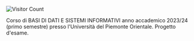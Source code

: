 ![Visitor Count](https://hits.seeyoufarm.com/api/count/incr/badge.svg?url=https://github.com/AlessandroZappatore/UNIUPO_BASI_DI_DATI&count_bg=%2379C83D&title_bg=%23555555&icon=github.svg&icon_color=%23E7E7E7&title=visitors&edge_flat=false)

Corso di BASI DI DATI E SISTEMI INFORMATIVI anno accademico 2023/24 (primo semestre) presso l'Università del Piemonte Orientale. Progetto d'esame.

